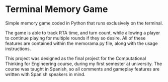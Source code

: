 # Terminal Memory Game

Simple memory game coded in Python that runs exclusively on the terminal.

The game is able to track RTA time, and turn count, while allowing a player to continue playing for multiple rounds if they so desire. All of these features are contained within the memorama.py file, along with the usage instructions.

This project was designed as the final project for the Computational Thinking for Engineering course, during my first semester at university. The course was taught in Spanish,
so all comments and gameplay features are written with Spanish speakers in mind.
